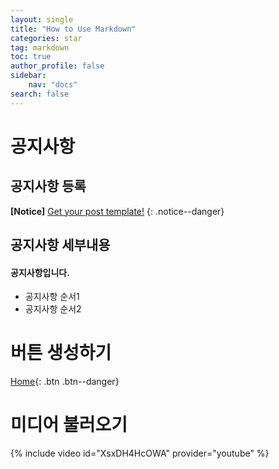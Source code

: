 ```yaml
---
layout: single
title: "How to Use Markdown"
categories: star
tag: markdown
toc: true
author_profile: false
sidebar:
    nav: "docs"
search: false
---
```


# 공지사항
## 공지사항 등록
**[Notice]** [Get your post template!](https://hchoi256.github.io/star/template/)
{: .notice--danger}

## 공지사항 세부내용

<div class="notice--success">
<h4>공지사항입니다.</h4>
<ul>
    <li>공지사항 순서1</li>
    <li>공지사항 순서2</li>
</ul>
</div>

# 버튼 생성하기
[Home](https://hchoi256.github.io/){: .btn .btn--danger}

# 미디어 불러오기
{% include video id="XsxDH4HcOWA" provider="youtube" %}
